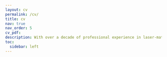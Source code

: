 ```yaml
---
layout: cv
permalink: /cv/
title: cv
nav: true
nav_order: 5
cv_pdf:
description: With over a decade of professional experience in laser-material interaction and a PhD in the border area of chemistry and physics, I find solutions to find sustainable energy solutions. I have proven my communication and organisational skills in numerous international and interdisciplinary research collaborations and voluntary work. I have gained relevant experience in the planning and realisation of projects and the presentation of project results at conferences and in publications. I take the lead in solving challenges together as a team.
toc:
  sidebar: left
---
```

